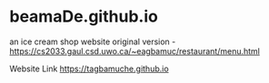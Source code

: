 # beamaDe.github.io
 an ice cream shop website
original version - https://cs2033.gaul.csd.uwo.ca/~eagbamuc/restaurant/menu.html


Website Link
https://tagbamuche.github.io
